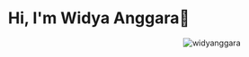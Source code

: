 <h1 align="center">
  Hi, I'm Widya Anggara👋
</h1>

<img src="https://komarev.com/ghpvc/?username=widyanggaraa&label=Profile%20Views&color=0e75b6&style=for-the-badge" align='right' alt="widyanggara" />
